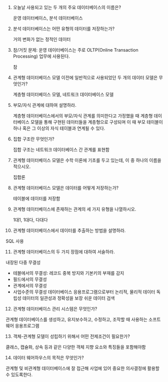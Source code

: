 1. 오늘날 사용되고 있는 두 개의 주요 데이터베이스의 이름은?

   운영 데이터베이스, 분석 데이터베이스

2. 분석 데이터베이스는 어떤 유형의 데이터를 저장하는가?

   거의 변화가 없는 정적인 데이터

3. 참/거짓 문제: 운영 데이터베이스는 주로 OLTP(Online Transaction Processing) 업무에 사용된다.

   참

4. 관계형 데이터베이스 모델 이전에 일반적으로 사용되었던 두 개의 데이터 모델은 무엇인가?

   계층형 데이터베이스 모델, 네트워크 데이터베이스 모델

5. 부모/자식 관계에 대하여 설명하라.

   계층형 데이터베이스에서의 부모/자식 관계를 의미한다고 가정했을 때
   계층형 데이터베이스 모델을 통해 구현된 데이터들을 계층형으로 구성되며 이 때 부모 테이블이 하나 혹은 그 이상의 자식 테이블과 연계될 수 있다.

6. 집합 구조란 무엇인가?

   집합 구조는 네트워크 데이터베이스 간 관계를 표현함

7. 관계형 데이터베이스 모델은 수학 이론에 기초를 두고 있는데, 이 중 하나의 이름을 적으시오.

   집합론

8. 관계형 데이터베이스 모델은 데이터를 어떻게 저장하는가?

   테이블에 데이터를 저장함

9. 관계형 데이터베이스에 존재하는 관계의 세 가지 유형을 나열하시오.

   1대1, 1대다, 다대다

10. 관계형 데이터베이스에서 데이터를 추출하는 방법을 설명하라.

   SQL 사용

11. 관계형 데이터베이스의 두 가지 장점에 대하여 서술하라.

   내장된 다중 무결성 
   - 테블에서의 무결성: 레코드 중복 방지와 기본키의 부재를 감지
   - 필드에서의 무결성
   - 관계에서의 무결성
   - 사업수준의 무결성
   데이터베이스 응용프로그램으로부터 논리적, 물리적 데이터 독립성
   데이터의 일관성과 정확성을 보장
   쉬운 데이터 검색

12. 관계형 데이터베이스 관리 시스템은 무엇인가?

   관계형 데이터베이스를 생성하고, 유지보수하고, 수정하고, 조작할 때 사용하는 소프트웨어 응용프로그램

13. 객체-관계형 모델이 성립하기 위해서 어떤 전제조건이 필요한가?

   클래스, 캡슐화, 상속 등과 같은 다양한 객체 지향 요소와 특징들을 포함해야함

14. 데이터 웨어하우스의 목적은 무엇인가?

   관계형 및 비관계형 데이터베이스에 잘 접근해 사업에 있어 중요한 의사결정에 활용할 수 있도록한다.